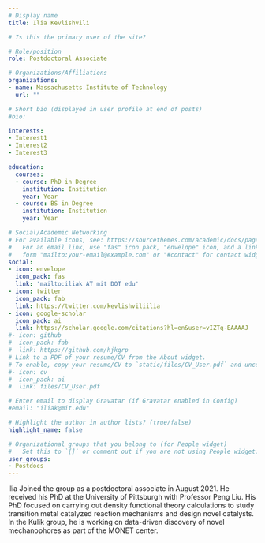 ```yaml
---
# Display name
title: Ilia Kevlishvili

# Is this the primary user of the site?

# Role/position
role: Postdoctoral Associate

# Organizations/Affiliations
organizations:
- name: Massachusetts Institute of Technology
  url: ""

# Short bio (displayed in user profile at end of posts)
#bio: 

interests:
- Interest1 
- Interest2
- Interest3

education:
  courses:
  - course: PhD in Degree 
    institution: Institution
    year: Year
  - course: BS in Degree 
    institution: Institution
    year: Year

# Social/Academic Networking
# For available icons, see: https://sourcethemes.com/academic/docs/page-builder/#icons
#   For an email link, use "fas" icon pack, "envelope" icon, and a link in the
#   form "mailto:your-email@example.com" or "#contact" for contact widget.
social:
- icon: envelope
  icon_pack: fas
  link: 'mailto:iliak AT mit DOT edu'
- icon: twitter
  icon_pack: fab
  link: https://twitter.com/kevlishviliilia
- icon: google-scholar
  icon_pack: ai
  link: https://scholar.google.com/citations?hl=en&user=vIZTq-EAAAAJ 
#- icon: github
#  icon_pack: fab
#  link: https://github.com/hjkgrp
# Link to a PDF of your resume/CV from the About widget.
# To enable, copy your resume/CV to `static/files/CV_User.pdf` and uncomment the lines below.
#- icon: cv
#  icon_pack: ai
#  link: files/CV_User.pdf

# Enter email to display Gravatar (if Gravatar enabled in Config)
#email: "iliak@mit.edu"

# Highlight the author in author lists? (true/false)
highlight_name: false

# Organizational groups that you belong to (for People widget)
#   Set this to `[]` or comment out if you are not using People widget.
user_groups:
- Postdocs
---
```

Ilia Joined the group as a postdoctoral associate in August 2021. He received his PhD at the University of Pittsburgh with Professor Peng Liu. His PhD focused on carrying out density functional theory calculations to study transition metal catalyzed reaction mechanisms and design novel catalysts. In the Kulik group, he is working on data-driven discovery of novel mechanophores as part of the MONET center.
